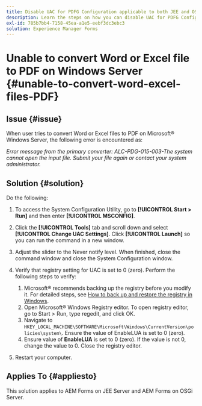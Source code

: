 ```yaml
---
title: Disable UAC for PDFG Configuration applicable to both JEE and OSGI
description: Learn the steps on how you can disable UAC for PDFG Configuration to fix Word to PDF conversion.
exl-id: 785b7bb4-7158-45ea-a1e5-eebf3dc3ebc3
solution: Experience Manager Forms
---
```

# Unable to convert Word or Excel file to PDF on Windows Server {#unable-to-convert-word-excel-files-PDF}

## Issue {#issue}

When user tries to convert Word or Excel files to PDF on Microsoft&reg; Windows Server, the following error is encountered as:

*Error message from the primary converter:*
*ALC-PDG-015-003-The system cannot open the input file. Submit your file again or contact your system administrator.*


## Solution {#solution}

Do the following:

1. To access the System Configuration Utility, go to **[!UICONTROL Start &gt; Run]** and then enter **[!UICONTROL MSCONFIG]**.
1. Click the **[!UICONTROL Tools]** tab and scroll down and select **[!UICONTROL Change UAC Settings]**. Click **[!UICONTROL Launch]** so you can run the command in a new window.
1. Adjust the slider to the Never notify level. When finished, close the command window and close the System Configuration window.
1. Verify that registry setting for UAC is set to 0 (zero). Perform the following steps to verify:

    1. Microsoft&reg; recommends backing up the registry before you modify it. For detailed steps, see [How to back up and restore the registry in Windows](https://support.microsoft.com/en-us/help/322756).
    1. Open Microsoft&reg; Windows Registry editor. To open registry editor, go to Start &gt; Run, type regedit, and click OK.
    1. Navigate to `HKEY_LOCAL_MACHINE\SOFTWARE\Microsoft\Windows\CurrentVersion\policies\system\`. Ensure the value of EnableLUA is set to 0 (zero).
    1. Ensure value of **EnableLUA** is set to 0 (zero). If the value is not 0, change the value to 0. Close the registry editor.

1. Restart your computer.

## Applies To {#appliesto}

This solution applies to AEM Forms on JEE Server and AEM Forms on OSGi Server.
